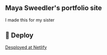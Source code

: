 ## Maya Sweedler's portfolio site
I made this for my sister

## 💫 Deploy

[Desployed at Netlify](https://maya.sweedler.com)